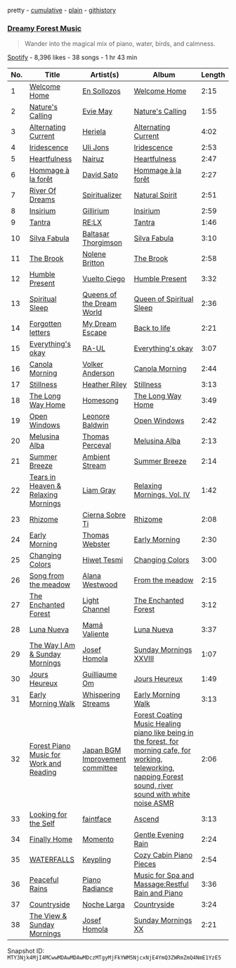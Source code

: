 pretty - [cumulative](/playlists/cumulative/37i9dQZF1DXdzGIPNRTvyN.md) - [plain](/playlists/plain/37i9dQZF1DXdzGIPNRTvyN) - [githistory](https://github.githistory.xyz/mackorone/spotify-playlist-archive/blob/main/playlists/plain/37i9dQZF1DXdzGIPNRTvyN)

### [Dreamy Forest Music](https://open.spotify.com/playlist/37i9dQZF1DXdzGIPNRTvyN)

> Wander into the magical mix of piano, water, birds, and calmness.

[Spotify](https://open.spotify.com/user/spotify) - 8,396 likes - 38 songs - 1 hr 43 min

| No. | Title | Artist(s) | Album | Length |
|---|---|---|---|---|
| 1 | [Welcome Home](https://open.spotify.com/track/6hB3TsUZUwOC6QUxHIhFgg) | [En Sollozos](https://open.spotify.com/artist/3aGdDLCXYoZixmZbIriJoE) | [Welcome Home](https://open.spotify.com/album/0OREKsFFaKODKuVoAHtqrr) | 2:15 |
| 2 | [Nature's Calling](https://open.spotify.com/track/1GwNF0VSW51XuLCyyj2HON) | [Evie May](https://open.spotify.com/artist/0UpCHJTp9iC8xQ43AyVDF4) | [Nature's Calling](https://open.spotify.com/album/6I1focCEQmsmoKj2XhabC0) | 1:55 |
| 3 | [Alternating Current](https://open.spotify.com/track/30le0rSu3t2XDWUqVJpksU) | [Heriela](https://open.spotify.com/artist/4Z39bNE8YlLs57YzOp6bWY) | [Alternating Current](https://open.spotify.com/album/31yaFYn1OpYbqEUlcL1ssU) | 4:02 |
| 4 | [Iridescence](https://open.spotify.com/track/6e4I3Y1IfBQxdv4iuaB3Wx) | [Uli Jons](https://open.spotify.com/artist/0K4PNBCw5wDm6lKZYil6cU) | [Iridescence](https://open.spotify.com/album/4vWK3QWLMqhSD5DVET5UPa) | 2:53 |
| 5 | [Heartfulness](https://open.spotify.com/track/4osN7Zl3miJmSdPZmKVoXm) | [Nairuz](https://open.spotify.com/artist/5Rl9GnnclvARcDxCUMO02Y) | [Heartfulness](https://open.spotify.com/album/6PLL0DyPG8yLOUCnvXn5ZY) | 2:47 |
| 6 | [Hommage à la forêt](https://open.spotify.com/track/4MJISy6vPiD3B8B2kGw0nV) | [David Sato](https://open.spotify.com/artist/0Xp27nG9qE8eLiqvx1UUj5) | [Hommage à la forêt](https://open.spotify.com/album/1kRTXIqYvkAzHGadhysrdZ) | 2:27 |
| 7 | [River Of Dreams](https://open.spotify.com/track/45jab7CY7ZsjQGUrhGzAKR) | [Spiritualizer](https://open.spotify.com/artist/608axORAeMj8OmGsz5eu8C) | [Natural Spirit](https://open.spotify.com/album/3oDBpldNDHsvRAoFcMAkNo) | 2:51 |
| 8 | [Insirium](https://open.spotify.com/track/310oWEiiJNzno545nutX6e) | [Gillirium](https://open.spotify.com/artist/4dfUUvHsq6FLLkA0Qy7wqu) | [Insirium](https://open.spotify.com/album/1gPruQqi2RQqUDKp6y5LCH) | 2:59 |
| 9 | [Tantra](https://open.spotify.com/track/2yxNtcqRXXLPpUroUaKYAh) | [RE:LX](https://open.spotify.com/artist/58iF9cZ4AQvPmZgkhTa92u) | [Tantra](https://open.spotify.com/album/4hnPgFlqzJylzUSAVkqwE1) | 1:46 |
| 10 | [Silva Fabula](https://open.spotify.com/track/2nkAMyppbrCEwr6W0ObGDT) | [Baltasar Thorgimson](https://open.spotify.com/artist/7AvjGwRVcZebryU03FobZt) | [Silva Fabula](https://open.spotify.com/album/28gLeF0gUVTBRbtJczNWUn) | 3:10 |
| 11 | [The Brook](https://open.spotify.com/track/4DxtQrlRQrlS4WVaFYtL4n) | [Nolene Britton](https://open.spotify.com/artist/4Ii7tJkcwod6FcfQKbelmT) | [The Brook](https://open.spotify.com/album/2mKQeiAHIjQU3MeiauWQeM) | 2:58 |
| 12 | [Humble Present](https://open.spotify.com/track/4Vi9xSebHSxKK7LArcVcYU) | [Vuelto Ciego](https://open.spotify.com/artist/2aGcZFlseymIvZzsg8H4yl) | [Humble Present](https://open.spotify.com/album/0hpfhie8BPcA0okirMROQB) | 3:32 |
| 13 | [Spiritual Sleep](https://open.spotify.com/track/3YuYnf5gPQPmzKW3UtEQ0M) | [Queens of the Dream World](https://open.spotify.com/artist/3CyLUmnwr7NReZg4Hm4EWz) | [Queen of Spiritual Sleep](https://open.spotify.com/album/3lkICAnE41Hj074kuJDeit) | 2:36 |
| 14 | [Forgotten letters](https://open.spotify.com/track/1ZCeUv9xi2ZPuRbLBXfNaR) | [My Dream Escape](https://open.spotify.com/artist/4X3g5HpVJZUww98e0Qf39d) | [Back to life](https://open.spotify.com/album/79BCV4DaRDOXHyLlljIvVS) | 2:21 |
| 15 | [Everything's okay](https://open.spotify.com/track/2SZ2yUWp0iHGFetUo5MJay) | [RA\-UL](https://open.spotify.com/artist/2JeqxmyESYTBLsPY9Xvdjt) | [Everything's okay](https://open.spotify.com/album/0eXgqijm4ijx968hQbO3uG) | 3:07 |
| 16 | [Canola Morning](https://open.spotify.com/track/3NlKaBvnrdwMuYdsYgKAet) | [Volker Anderson](https://open.spotify.com/artist/77UwtMovkeXsignTuy1dB1) | [Canola Morning](https://open.spotify.com/album/5WfEKVlJo9uNtBTeBsFnFb) | 2:44 |
| 17 | [Stillness](https://open.spotify.com/track/1V0xxtY4yJGo5sotrsR5Oq) | [Heather Riley](https://open.spotify.com/artist/3HhS9TOcCQKFAGLpe2uByV) | [Stillness](https://open.spotify.com/album/0tHMoVyt7PcxXeJHdC3GHU) | 3:13 |
| 18 | [The Long Way Home](https://open.spotify.com/track/7waW8AXCVZvytfmgxdKuNf) | [Homesong](https://open.spotify.com/artist/40cJNjBErUUY5GEz2fnz5s) | [The Long Way Home](https://open.spotify.com/album/3krtEQACBn6DXD2Ef8BTH7) | 3:49 |
| 19 | [Open Windows](https://open.spotify.com/track/0haM4uUy5Gl0qVdyn6csKG) | [Leonore Baldwin](https://open.spotify.com/artist/6ZlHe1gzZkHFr83kgRkxNA) | [Open Windows](https://open.spotify.com/album/2ieEchgcw6pTWoQSpNPDt7) | 2:42 |
| 20 | [Melusina Alba](https://open.spotify.com/track/2ndnjV4KpneBCYRHALd8Ro) | [Thomas Perceval](https://open.spotify.com/artist/42lfxltT65SVNLR6kypDU5) | [Melusina Alba](https://open.spotify.com/album/4HYOInJP0f608sH2178lN9) | 2:13 |
| 21 | [Summer Breeze](https://open.spotify.com/track/6WeBzOmaFwsWN4Svwg6p1F) | [Ambient Stream](https://open.spotify.com/artist/49wJGRXonVaTLd77rtGBYA) | [Summer Breeze](https://open.spotify.com/album/1j30XDwij7ZewdsszR43AJ) | 2:14 |
| 22 | [Tears in Heaven & Relaxing Mornings](https://open.spotify.com/track/3xxEgKyzXdz1N7SoyFq2f8) | [Liam Gray](https://open.spotify.com/artist/3nSFyO3JTPhzXGJnR7wI1j) | [Relaxing Mornings, Vol\. IV](https://open.spotify.com/album/5gTdlkIcQC0N2dDbfkU8qJ) | 1:42 |
| 23 | [Rhizome](https://open.spotify.com/track/351e6h8azojdBQ9IVoCZSj) | [Cierna Sobre Ti](https://open.spotify.com/artist/3B4uijr2TavmmonBtJgcW9) | [Rhizome](https://open.spotify.com/album/0NzS4TXtxjpOZOtGLLYyNt) | 2:08 |
| 24 | [Early Morning](https://open.spotify.com/track/1eUXmvus2WRXA8sBzJwCGZ) | [Thomas Webster](https://open.spotify.com/artist/4EilbRqryQTCpJoQUstXmV) | [Early Morning](https://open.spotify.com/album/6CwO2ti0r2RhtdaVZvyVyL) | 2:30 |
| 25 | [Changing Colors](https://open.spotify.com/track/0uqcH5GIa9Qcvez3Y1Lcuf) | [Hiwet Tesmi](https://open.spotify.com/artist/7MIJsl2yQjdrjtVdNKd60T) | [Changing Colors](https://open.spotify.com/album/2FPYTlqy2N3I8wicQabdTf) | 3:00 |
| 26 | [Song from the meadow](https://open.spotify.com/track/74QU8h22gboUmVHpjZAPYg) | [Alana Westwood](https://open.spotify.com/artist/47zZi1jCukxxJhWcg39xVb) | [From the meadow](https://open.spotify.com/album/1NSdWYkoXOTgtCRs8OkFRG) | 2:15 |
| 27 | [The Enchanted Forest](https://open.spotify.com/track/20AEQnFt9dyIwCa8Cpqhkv) | [Light Channel](https://open.spotify.com/artist/1QsSs3Pr4rV3E5ypP9Arda) | [The Enchanted Forest](https://open.spotify.com/album/4TSyvNaMQSh2DDn1kaSMcU) | 3:12 |
| 28 | [Luna Nueva](https://open.spotify.com/track/6GLKRIk8YSDDi3BnJIVr4C) | [Mamá Valiente](https://open.spotify.com/artist/1QmJjqae7klTYMxMjL0hcV) | [Luna Nueva](https://open.spotify.com/album/1nXR27VjplhMuwL7u6ChGd) | 3:37 |
| 29 | [The Way I Am & Sunday Mornings](https://open.spotify.com/track/5oUzKkdvWBoX6B0slLHZX7) | [Josef Homola](https://open.spotify.com/artist/01Mll8wovVOj5XaWVanxkB) | [Sunday Mornings XXVIII](https://open.spotify.com/album/6xyFTbKHD0jolOCX5KstzK) | 1:07 |
| 30 | [Jours Heureux](https://open.spotify.com/track/0s7HtboRz3xS0OV0sYHpaM) | [Guilliaume Om](https://open.spotify.com/artist/59TontIdB13G6OPjg6m7NN) | [Jours Heureux](https://open.spotify.com/album/1xOB5BZcjqUybxX8fnt2HZ) | 1:49 |
| 31 | [Early Morning Walk](https://open.spotify.com/track/0Noa9gO5dDrWqzcnFPezhG) | [Whispering Streams](https://open.spotify.com/artist/6YgVDA4WlsMISJq4BDzUeO) | [Early Morning Walk](https://open.spotify.com/album/53A5UVK34dMKM7aDogkkuz) | 3:13 |
| 32 | [Forest Piano Music for Work and Reading](https://open.spotify.com/track/4OhSZK4o9klyC0dBQXkWQQ) | [Japan BGM Improvement committee](https://open.spotify.com/artist/28PnH5DreNhBHE1oo8d6Rv) | [Forest Coating Music Healing piano like being in the forest, for morning cafe, for working, teleworking, napping Forest sound, river sound with white noise ASMR](https://open.spotify.com/album/11LxODCrOmiAzbPXdRKdz9) | 2:06 |
| 33 | [Looking for the Self](https://open.spotify.com/track/284P9JZUDrh9YQjL78vR9g) | [faintface](https://open.spotify.com/artist/2dmaPf4Lroxldy8ktS9Jvs) | [Ascend](https://open.spotify.com/album/2g8yMFt1ZbttMXChvjKIDv) | 3:13 |
| 34 | [Finally Home](https://open.spotify.com/track/0AkcaCZBjywy5bNnIR310e) | [Momento](https://open.spotify.com/artist/2HD6u9F4pocPtFgmev72AK) | [Gentle Evening Rain](https://open.spotify.com/album/11ClOEWh75IghVOySc1dLJ) | 2:24 |
| 35 | [WATERFALLS](https://open.spotify.com/track/6Y8AeQZTqpfDp3kynbzbBV) | [Keypling](https://open.spotify.com/artist/2V5UxuaY21iAxgMEqBBvFz) | [Cozy Cabin Piano Pieces](https://open.spotify.com/album/2szgUkYQvh2eYfiKtNxxNM) | 2:54 |
| 36 | [Peaceful Rains](https://open.spotify.com/track/1Ob1iujiq63tbCOqLpmQhI) | [Piano Radiance](https://open.spotify.com/artist/69P4GKHbbgUhcNWn7Qaj1u) | [Music for Spa and Massage:Restful Rain and Piano](https://open.spotify.com/album/7Bd8L9jNUCE2kr7hqYguXd) | 3:36 |
| 37 | [Countryside](https://open.spotify.com/track/1niV98qbCKuViXYebTlyEX) | [Noche Larga](https://open.spotify.com/artist/4QOp3aQnEKX1eFwZiT5U3I) | [Countryside](https://open.spotify.com/album/3P5GsO5dYCjBD7nLXMANPG) | 3:24 |
| 38 | [The View & Sunday Mornings](https://open.spotify.com/track/4d7JV9GmoojG8Rz9qDMrxy) | [Josef Homola](https://open.spotify.com/artist/01Mll8wovVOj5XaWVanxkB) | [Sunday Mornings XX](https://open.spotify.com/album/6xIXhRLZjOFKZjFknsfVtP) | 2:21 |

Snapshot ID: `MTY3Njk4MjI4MCwwMDAwMDAwMDczMTgyMjFkYWM5NjcxNjE4YmQ3ZWRmZmQ4NmE1YzE5`
